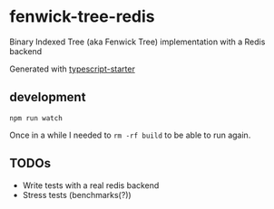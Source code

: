 # fenwick-tree-redis

Binary Indexed Tree (aka Fenwick Tree) implementation with a Redis backend

Generated with [typescript-starter](https://www.npmjs.com/package/typescript-starter)

## development

`npm run watch`

Once in a while I needed to `rm -rf build` to be able to run again. 

## TODOs

* Write tests with a real redis backend
* Stress tests (benchmarks(?))